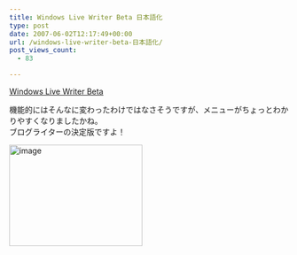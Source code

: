```yaml
---
title: Windows Live Writer Beta 日本語化
type: post
date: 2007-06-02T12:17:49+00:00
url: /windows-live-writer-beta-日本語化/
post_views_count:
  - 83

---
```

[Windows Live&nbsp;Writer Beta][1]

機能的にはそんなに変わったわけではなさそうですが、メニューがちょっとわかりやすくなりましたかね。  
ブログライターの決定版ですよ！

<a href="https://i0.wp.com/jqinglong.html.xdomain.jp/bimg/image.png" atomicselection="true"><img style="border-top-width: 0px; border-left-width: 0px; border-bottom-width: 0px; border-right-width: 0px" height="183" alt="image" src="https://i0.wp.com/jqinglong.html.xdomain.jp/bimg/image_thumb.png?resize=240%2C183" width="240" border="0" data-recalc-dims="1" /></a>

 [1]: http://writer.live.com/